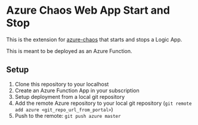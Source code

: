 # Azure Chaos Web App Start and Stop

This is the extension for [azure-chaos](https://github.com/bengreenier/azure-chaos) that starts and stops a Logic App.

This is meant to be deployed as an Azure Function.

## Setup

1. Clone this repository to your localhost
1. Create an Azure Function App in your subscription
1. Setup deployment from a local git repository
1. Add the remote Azure repository to your local git repository (`git remote add azure <git_repo_url_from_portal>`)
1. Push to the remote: `git push azure master`
